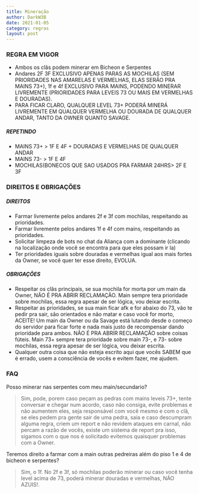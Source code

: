```yaml
---
title: Mineração
author: DarkW3B
date: 2021-01-05
category: regras
layout: post
---
```


### REGRA EM VIGOR
- Ambos os clãs podem minerar em Bicheon e Serpentes
- Andares 2F 3F EXCLUSIVO APENAS PARAS AS MOCHILAS (SEM PRIORIDADES NAS AMARELAS E VERMELHAS, ELAS SERÃO PRA MAINS 73+), 1f e 4f EXCLUSIVO PARA MAINS, PODENDO MINERAR LIVREMENTE (PRIORIDADES PARA LEVEIS 73 OU MAIS EM VERMELHAS E DOURADAS).
- PARA FICAR CLARO, QUALQUER LEVEL 73+ PODERÁ MINERÁ LIVREMENTE EM QUALQUER VERMELHA OU DOURADA DE QUALQUER ANDAR, TANTO DA OWNER QUANTO SAVAGE.

##### REPETINDO
- MAINS 73+ > 1F E 4F + DOURADAS E VERMELHAS DE QUALQUER ANDAR
- MAINS 73- > 1F E 4F
- MOCHILAS(BONECOS QUE SAO USADOS PRA FARMAR 24HRS> 2F E 3F

### DIREITOS E OBRIGAÇÕES

##### DIREITOS 
- Farmar livremente pelos andares 2f e 3f com mochilas, respeitando as prioridades.
- Farmar livremente pelos andares 1f e 4f com mains, respeitando as prioridades.
- Solicitar limpeza de bots no chat da Aliança com a dominante (clicando na localização onde você se encontra para que eles possam ir la)
- Ter prioridades iguais sobre douradas e vermelhas igual aos mais fortes da Owner, se você quer ter esse direito, EVOLUA.

#####  OBRIGAÇÕES
- Respeitar os clãs principais, se sua mochila for morta por um main da Owner, NÃO É PRA ABRIR RECLAMAÇÃO. Main sempre tera prioridade sobre mochilas, essa regra apesar de ser lógica, vou deixar escrita.
- Respeitar as prioridades, se sua main ficar afk e for abaixo do 73, vão te pedir pra sair, são orientados e não matar e caso você for morto, ACEITE! Um main da Owner ou da Savage está lutando desde o começo do servidor para ficar forte e nada mais justo de recompensar dando prioridade para ambos. NÃO É PRA ABRIR RECLAMAÇÃO sobre coisas fúteis. Main 73+ sempre tera prioridade sobre main 73-, e 73- sobre mochilas, essa regra apesar de ser lógica, vou deixar escrita.
- Qualquer outra coisa que não esteja escrito aqui que vocês SABEM que é errado, usem a consciência de vocês e evitem fazer, me ajudem. 

###  FAQ
Posso minerar nas serpentes com meu main/secundario?
> Sim, pode, porem caso peçam as pedras com mains leveis 73+, tente conversar e chegar num acordo, caso não consiga, evite problemas e não aumentem eles, seja responsável com você mesmo e com o clã, se eles pedem pra gente sair de uma pedra, saia e caso descumpram alguma regra, criem um report e não revidem ataques em carnal, não percam a razão de vocês, existe um sistema de report pra isso, sigamos com o que nos é solicitado evitemos quaisquer problemas com a Owner.

Teremos direito a farmar com a main outras pedreiras além do piso 1 e 4 de bicheon e serpentes?
> Sim, o 1f. No 2f e 3f, só mochilas poderão minerar ou caso você tenha level acima de 73, poderá minerar douradas e vermelhas, NÃO AZUIS!.